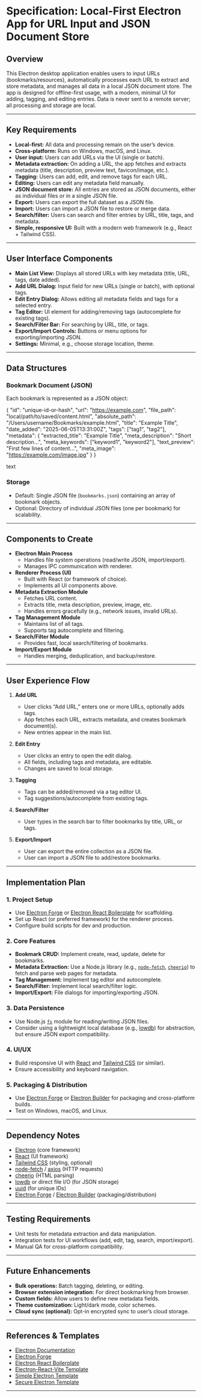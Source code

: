 # Specification: Local-First Electron App for URL Input and JSON Document Store

## Overview

This Electron desktop application enables users to input URLs (bookmarks/resources), automatically processes each URL to extract and store metadata, and manages all data in a local JSON document store. The app is designed for offline-first usage, with a modern, minimal UI for adding, tagging, and editing entries. Data is never sent to a remote server; all processing and storage are local.

---

## Key Requirements

- **Local-first:** All data and processing remain on the user’s device.
- **Cross-platform:** Runs on Windows, macOS, and Linux.
- **User input:** Users can add URLs via the UI (single or batch).
- **Metadata extraction:** On adding a URL, the app fetches and extracts metadata (title, description, preview text, favicon/image, etc.).
- **Tagging:** Users can add, edit, and remove tags for each URL.
- **Editing:** Users can edit any metadata field manually.
- **JSON document store:** All entries are stored as JSON documents, either as individual files or in a single JSON file.
- **Export:** Users can export the full dataset as a JSON file.
- **Import:** Users can import a JSON file to restore or merge data.
- **Search/filter:** Users can search and filter entries by URL, title, tags, and metadata.
- **Simple, responsive UI:** Built with a modern web framework (e.g., React + Tailwind CSS).

---

## User Interface Components

- **Main List View:** Displays all stored URLs with key metadata (title, URL, tags, date added).
- **Add URL Dialog:** Input field for new URLs (single or batch), with optional tags.
- **Edit Entry Dialog:** Allows editing all metadata fields and tags for a selected entry.
- **Tag Editor:** UI element for adding/removing tags (autocomplete for existing tags).
- **Search/Filter Bar:** For searching by URL, title, or tags.
- **Export/Import Controls:** Buttons or menu options for exporting/importing JSON.
- **Settings:** Minimal, e.g., choose storage location, theme.

---

## Data Structures

### Bookmark Document (JSON)

Each bookmark is represented as a JSON object:

{
"id": "unique-id-or-hash",
"url": "https://example.com",
"file_path": "local/path/to/saved/content.html",
"absolute_path": "/Users/username/Bookmarks/example.html",
"title": "Example Title",
"date_added": "2025-06-05T13:31:00Z",
"tags": ["tag1", "tag2"],
"metadata": {
"extracted_title": "Example Title",
"meta_description": "Short description...",
"meta_keywords": ["keyword1", "keyword2"],
"text_preview": "First few lines of content...",
"meta_image": "https://example.com/image.jpg"
}
}

text

### Storage

- Default: Single JSON file (`bookmarks.json`) containing an array of bookmark objects.
- Optional: Directory of individual JSON files (one per bookmark) for scalability.

---

## Components to Create

- **Electron Main Process**
  - Handles file system operations (read/write JSON, import/export).
  - Manages IPC communication with renderer.
- **Renderer Process (UI)**
  - Built with React (or framework of choice).
  - Implements all UI components above.
- **Metadata Extraction Module**
  - Fetches URL content.
  - Extracts title, meta description, preview, image, etc.
  - Handles errors gracefully (e.g., network issues, invalid URLs).
- **Tag Management Module**
  - Maintains list of all tags.
  - Supports tag autocomplete and filtering.
- **Search/Filter Module**
  - Provides fast, local search/filtering of bookmarks.
- **Import/Export Module**
  - Handles merging, deduplication, and backup/restore.

---

## User Experience Flow

1. **Add URL**

   - User clicks “Add URL,” enters one or more URLs, optionally adds tags.
   - App fetches each URL, extracts metadata, and creates bookmark document(s).
   - New entries appear in the main list.

2. **Edit Entry**

   - User clicks an entry to open the edit dialog.
   - All fields, including tags and metadata, are editable.
   - Changes are saved to local storage.

3. **Tagging**

   - Tags can be added/removed via a tag editor UI.
   - Tag suggestions/autocomplete from existing tags.

4. **Search/Filter**

   - User types in the search bar to filter bookmarks by title, URL, or tags.

5. **Export/Import**
   - User can export the entire collection as a JSON file.
   - User can import a JSON file to add/restore bookmarks.

---

## Implementation Plan

### 1. Project Setup

- Use [Electron Forge](https://www.electronforge.io/) or [Electron React Boilerplate](https://github.com/electron-react-boilerplate/electron-react-boilerplate) for scaffolding.
- Set up React (or preferred framework) for the renderer process.
- Configure build scripts for dev and production.

### 2. Core Features

- **Bookmark CRUD:** Implement create, read, update, delete for bookmarks.
- **Metadata Extraction:** Use a Node.js library (e.g., [`node-fetch`](https://www.npmjs.com/package/node-fetch), [`cheerio`](https://cheerio.js.org/)) to fetch and parse web pages for metadata.
- **Tag Management:** Implement tag editor and autocomplete.
- **Search/Filter:** Implement local search/filter logic.
- **Import/Export:** File dialogs for importing/exporting JSON.

### 3. Data Persistence

- Use Node.js [`fs`](https://nodejs.org/api/fs.html) module for reading/writing JSON files.
- Consider using a lightweight local database (e.g., [lowdb](https://github.com/typicode/lowdb)) for abstraction, but ensure JSON export compatibility.

### 4. UI/UX

- Build responsive UI with [React](https://react.dev/) and [Tailwind CSS](https://tailwindcss.com/) (or similar).
- Ensure accessibility and keyboard navigation.

### 5. Packaging & Distribution

- Use [Electron Forge](https://www.electronforge.io/) or [Electron Builder](https://www.electron.build/) for packaging and cross-platform builds.
- Test on Windows, macOS, and Linux.

---

## Dependency Notes

- [Electron](https://www.electronjs.org/) (core framework)
- [React](https://react.dev/) (UI framework)
- [Tailwind CSS](https://tailwindcss.com/) (styling, optional)
- [node-fetch](https://www.npmjs.com/package/node-fetch) / [axios](https://axios-http.com/) (HTTP requests)
- [cheerio](https://cheerio.js.org/) (HTML parsing)
- [lowdb](https://github.com/typicode/lowdb) or direct file I/O (for JSON storage)
- [uuid](https://www.npmjs.com/package/uuid) (for unique IDs)
- [Electron Forge](https://www.electronforge.io/) / [Electron Builder](https://www.electron.build/) (packaging/distribution)

---

## Testing Requirements

- Unit tests for metadata extraction and data manipulation.
- Integration tests for UI workflows (add, edit, tag, search, import/export).
- Manual QA for cross-platform compatibility.

---

## Future Enhancements

- **Bulk operations:** Batch tagging, deleting, or editing.
- **Browser extension integration:** For direct bookmarking from browser.
- **Custom fields:** Allow users to define new metadata fields.
- **Theme customization:** Light/dark mode, color schemes.
- **Cloud sync (optional):** Opt-in encrypted sync to user’s cloud storage.

---

## References & Templates

- [Electron Documentation](https://www.electronjs.org/docs)
- [Electron Forge](https://www.electronforge.io/)
- [Electron React Boilerplate](https://github.com/electron-react-boilerplate/electron-react-boilerplate)
- [Electron-React-Vite Template](https://github.com/cawa-93/vite-electron-builder)
- [Simple Electron Template](https://github.com/sindresorhus/electron-boilerplate)
- [Secure Electron Template](https://github.com/reZach/secure-electron-template)

---
